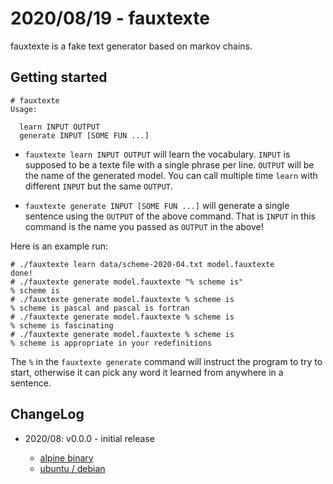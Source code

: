 # 2020/08/19 - fauxtexte

fauxtexte is a fake text generator based on markov chains.

## Getting started

```
# fauxtexte
Usage:

  learn INPUT OUTPUT
  generate INPUT [SOME FUN ...]
```

- `fauxtexte learn INPUT OUTPUT` will learn the vocabulary. `INPUT` is
  supposed to be a texte file with a single phrase per line. `OUTPUT`
  will be the name of the generated model.  You can call multiple time
  `learn` with different `INPUT` but the same `OUTPUT`.
  
- `fauxtexte generate INPUT [SOME FUN ...]` will generate a single
  sentence using the `OUTPUT` of the above command.  That is `INPUT`
  in this command is the name you passed as `OUTPUT` in the above!
  
Here is an example run:

```
# ./fauxtexte learn data/scheme-2020-04.txt model.fauxtexte
done!
# ./fauxtexte generate model.fauxtexte "% scheme is"
% scheme is
# ./fauxtexte generate model.fauxtexte % scheme is
% scheme is pascal and pascal is fortran
# ./fauxtexte generate model.fauxtexte % scheme is
% scheme is fascinating
# ./fauxtexte generate model.fauxtexte % scheme is
% scheme is appropriate in your redefinitions
```

The `%` in the `fauxtexte generate` command will instruct the program
to try to start, otherwise it can pick any word it learned from
anywhere in a sentence.

## ChangeLog

- 2020/08: v0.0.0 - initial release 

  - [alpine binary](/bin/fauxtexte/alpine/0.0.0/fauxtexte)
  - [ubuntu / debian](/bin/fauxtexte/debian/buster/0.0.0/fauxtexte)
